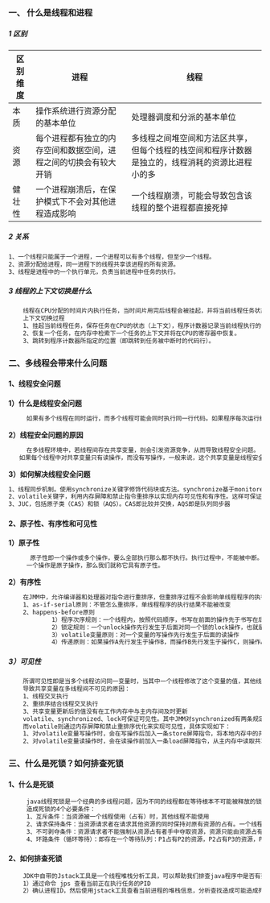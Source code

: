 ### **一、 什么是线程和进程**

##### 1 区别

| 区别维度 | 进程                                                         | 线程                                                         |
| -------- | ------------------------------------------------------------ | ------------------------------------------------------------ |
| 本质     | 操作系统进行资源分配的基本单位                               | 处理器调度和分派的基本单位                                   |
| 资源     | 每个进程都有独立的内存空间和数据空间，进程之间的切换会有较大开销 | 多线程之间堆空间和方法区共享，但每个线程的栈空间和程序计数器是独立的，线程消耗的资源比进程小的多 |
| 健壮性   | 一个进程崩溃后，在保护模式下不会对其他进程造成影响           | 一个线程崩溃，可能会导致包含该线程的整个进程都直接死掉       |



##### 2 关系

```txt
1、一个线程只能属于一个进程，一个进程可以有多个线程，但至少一个线程。
2、资源分配给进程，同一进程下的线程共享该进程的所有资源。
3、线程是进程中的一个执行单元，负责当前进程中任务的执行。
```

##### 3 线程的上下文切换是什么

```txt
    线程在CPU分配的时间片内执行任务，当时间片用完后线程会被挂起，并将当前线程任务状态保存，下次CPU切回任务时再次加载，这个过程即是线程上下文切换
    上下文切换过程
    1、挂起当前线程任务，保存任务在CPU的状态（上下文），程序计数器记录当前线程执行的位置。
    2、恢复一个任务，在内存中检索下一个任务的上下文并将在CPU的寄存器中恢复。
    3、跳转到程序计数器所指定的位置（即跳转到任务被中断时的代码行）。
```



### 二、多线程会带来什么问题

#### 1、线程安全问题

 **1）什么是线程安全问题**

```txt
	 如果有多个线程在同时运行，而多个线程可能会同时执行同一行代码。如果程序每次运行结果和单线程运行结果一样，且其他变量的值也和预期的值一样，就是线程安全的，反之则是线程不安全。
```

**2）线程安全问题的原因**

```txt
	 在多线程环境中，若线程间存在共享变量，则会引发资源竞争，从而导致线程安全问题。
   如果每个线程中对共享变量只有读操作，而没有写操作，一般来说，这个共享变量是线程安全的。如果有多个线程同时执行写操作，一般都需要考虑线程同步，否则的话就可能造成线程安全问题。
```

**3）如何解决线程安全问题**

```txt
1、线程同步机制。使用synchronize关键字修饰代码块或方法。synchronize基于monitorenter和monitorexit指令来锁定和解锁monitor对象以实现线程同步。
2、volatile关键字，利用内存屏障和禁止指令重排序以实现内存可见性和有序性。这样可保证多线程场景下变量的可见性和有序性，但不能保证原子性。
3、JUC，包括原子类（CAS）和锁（AQS）。CAS即比较并交换，AQS即是队列同步器
```

#### 2、原子性、有序性和可见性

**1）原子性**

```txt
	  原子性即一个操作或多个操作，要么全部执行那么都不执行。执行过程中，不能被中断。比如数据库操作必须全部完成，或者全部不完成。原子具有不可分割性，比如a=0，这个操作是不可分割的，但是a++，实际是a=a+1，是可分割的，所以它不是一个原子操作。非原子操作都会存在线程安全问题，需要我们使用同步技术如synchronized来让它变成一个原子操作。
	 一个操作是原子操作，那么我们就称它具有原子性。
```

**2）有序性**

```txt
    在JMM中，允许编译器和处理器对指令进行重排序，但重排序过程不会影响单线程程序的执行，却会影响多线程并发执行的结果。通过volatile、synchronized、lock保证有序性。保证有序性需遵循两个原则：
    1、as-if-serial原则：不管怎么重排序，单线程程序的执行结果不能被改变
    2、happens-before原则
    		1）程序次序规则：一个线程内，按照代码顺序，书写在前面的操作先于书写在后面的操作
    		2）锁定规则：一个unlock操作先行发生于后面对同一个锁的lock操作，也就是说只有先解锁才能对下面的线程进行加锁。
    		3）volatile变量原则：对一个变量的写操作先行发生于后面的读操作
    		4）传递原则：如果操作A先行发生于操作B，而操作B先行发生于操作C，则操作A先行发生于操作C
```

##### 3）可见性

```txt
    所谓可见性即是当多个线程访问同一变量时，当其中一个线程修改了这个变量的值，其他线程能够立即看到修改的值。
    导致共享变量在多线程间不可见的原因：
    1、线程交叉执行
    2、重排序结合线程交叉执行
    3、共享变量更新后的值没有在工作内存中与主内存间及时更新
    volatile、synchronized、lock可保证可见性。其中JMM对synchronized有两条规定即线程解锁前，必须把共享变量的最新值刷新到主内存中。线程加锁时，将清空工作内存中共享变量的值，从而使得在使用共享变量时需要从主内存中重新读取最新的值。
    而volatile则通过内存屏障和禁止重排序优化来实现可见性，具体实现如下：
    1、对volatile变量写操作时，会在写操作后加入一条store屏障指令，将本地内存中的共享变量值刷新到主内存
    2、对volatile变量读操作时，会在读操作前加入一条load屏障指令，从主内存中读取共享变量
```



### 三、**什么是死锁？如何排查死锁**

#### 1、什么是死锁

```txt
     java线程死锁是一个经典的多线程问题，因为不同的线程都在等待根本不可能被释放的锁，从而导致所有的任务都无法继续完成。
     造成死锁的4个必要条件：
     1、互斥条件：当资源被一个线程使用（占有）时，其他线程不能使用
     2、请求保持条件：当资源请求者在请求其他资源的同时保持对原有资源的占有。一个线程去尝试获取多把锁，在获取第二把锁的过程中，保持对第一把锁的获取状态
     3、不可剥夺条件：资源请求者不能强制从资源占有者手中夺取资源，资源只能由资源占有者主动释放。
     4、环路条件（循环等待）：即存在一个等待队列：P1占有P2的资源，P2占有P3的资源，P3占有P1的资源，这样就形成了一个等待环路。
```



#### 2、如何排查死锁

```txt
	JDK中自带的Jstack工具是一个线程堆栈分析工具，可以帮助我们排查java程序中是否有死锁问题
	1）通过命令 jps 查看当前正在执行任务的PID
	2）确认进程ID，然后使用jstack工具查看当前进程的堆栈信息，分析查找造成可能造成死锁的原因
```

